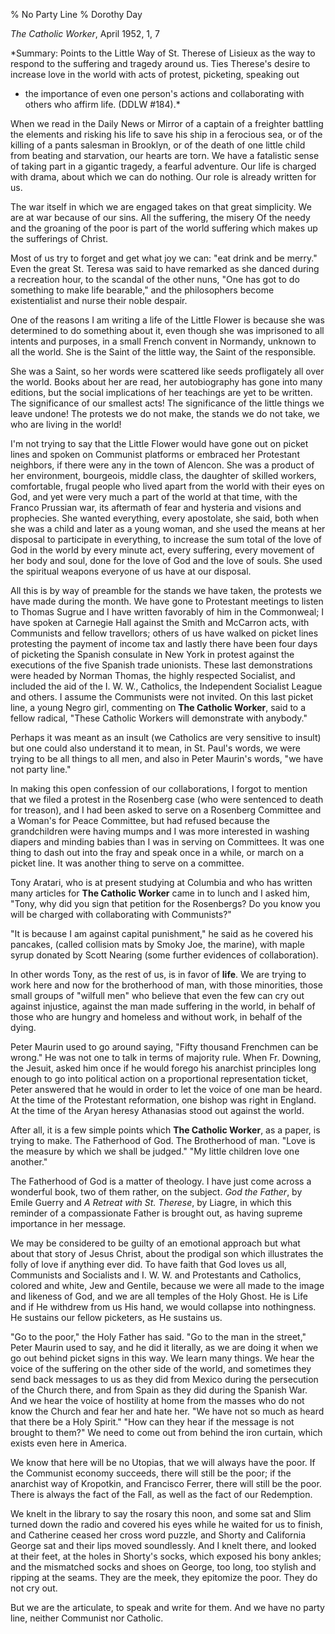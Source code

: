 % No Party Line
% Dorothy Day

*The Catholic Worker*, April 1952, 1, 7

*Summary: Points to the Little Way of St. Therese of Lisieux as the way to respond
to the suffering and tragedy around us. Ties Therese's desire to
increase love in the world with acts of protest, picketing, speaking out
- the importance of even one person's actions and collaborating with
others who affirm life. (DDLW \#184).*

When we read in the Daily News or Mirror of a captain of a freighter
battling the elements and risking his life to save his ship in a
ferocious sea, or of the killing of a pants salesman in Brooklyn, or of
the death of one little child from beating and starvation, our hearts
are torn. We have a fatalistic sense of taking part in a gigantic
tragedy, a fearful adventure. Our life is charged with drama, about
which we can do nothing. Our role is already written for us.

The war itself in which we are engaged takes on that great simplicity.
We are at war because of our sins. All the suffering, the misery Of the
needy and the groaning of the poor is part of the world suffering which
makes up the sufferings of Christ.

Most of us try to forget and get what joy we can: "eat drink and be
merry." Even the great St. Teresa was said to have remarked as she
danced during a recreation hour, to the scandal of the other nuns, "One
has got to do something to make life bearable," and the philosophers
become existentialist and nurse their noble despair.

One of the reasons I am writing a life of the Little Flower is because
she was determined to do something about it, even though she was
imprisoned to all intents and purposes, in a small French convent in
Normandy, unknown to all the world. She is the Saint of the little way,
the Saint of the responsible.

She was a Saint, so her words were scattered like seeds profligately all
over the world. Books about her are read, her autobiography has gone
into many editions, but the social implications of her teachings are yet
to be written. The significance of our smallest acts! The significance
of the little things we leave undone! The protests we do not make, the
stands we do not take, we who are living in the world!

I'm not trying to say that the Little Flower would have gone out on
picket lines and spoken on Communist platforms or embraced her
Protestant neighbors, if there were any in the town of Alencon. She was
a product of her environment, bourgeois, middle class, the daughter of
skilled workers, comfortable, frugal people who lived apart from the
world with their eyes on God, and yet were very much a part of the world
at that time, with the Franco Prussian war, its aftermath of fear and
hysteria and visions and prophecies. She wanted everything, every
apostolate, she said, both when she was a child and later as a young
woman, and she used the means at her disposal to participate in
everything, to increase the sum total of the love of God in the world by
every minute act, every suffering, every movement of her body and soul,
done for the love of God and the love of souls. She used the spiritual
weapons everyone of us have at our disposal.

All this is by way of preamble for the stands we have taken, the
protests we have made during the month. We have gone to Protestant
meetings to listen to Thomas Sugrue and I have written favorably of him
in the Commonweal; I have spoken at Carnegie Hall against the Smith and
McCarron acts, with Communists and fellow travellors; others of us have
walked on picket lines protesting the payment of income tax and lastly
there have been four days of picketing the Spanish consulate in New York
in protest against the executions of the five Spanish trade unionists.
These last demonstrations were headed by Norman Thomas, the highly
respected Socialist, and included the aid of the I. W. W., Catholics,
the Independent Socialist League and others. I assume the Communists
were not invited. On this last picket line, a young Negro girl,
commenting on **The Catholic Worker**, said to a fellow radical, "These
Catholic Workers will demonstrate with anybody."

Perhaps it was meant as an insult (we Catholics are very sensitive to
insult) but one could also understand it to mean, in St. Paul's words,
we were trying to be all things to all men, and also in Peter Maurin's
words, "we have not party line."

In making this open confession of our collaborations, I forgot to
mention that we filed a protest in the Rosenberg case (who were
sentenced to death for treason), and I had been asked to serve on a
Rosenberg Committee and a Woman's for Peace Committee, but had refused
because the grandchildren were having mumps and I was more interested in
washing diapers and minding babies than I was in serving on Committees.
It was one thing to dash out into the fray and speak once in a while, or
march on a picket line. It was another thing to serve on a committee.

Tony Aratari, who is at present studying at Columbia and who has written
many articles for **The Catholic Worker** came in to lunch and I asked
him, "Tony, why did you sign that petition for the Rosenbergs? Do you
know you will be charged with collaborating with Communists?"

"It is because I am against capital punishment," he said as he covered
his pancakes, (called collision mats by Smoky Joe, the marine), with
maple syrup donated by Scott Nearing (some further evidences of
collaboration).

In other words Tony, as the rest of us, is in favor of **life**. We are
trying to work here and now for the brotherhood of man, with those
minorities, those small groups of "wilfull men" who believe that even
the few can cry out against injustice, against the man made suffering in
the world, in behalf of those who are hungry and homeless and without
work, in behalf of the dying.

Peter Maurin used to go around saying, "Fifty thousand Frenchmen can be
wrong." He was not one to talk in terms of majority rule. When Fr.
Downing, the Jesuit, asked him once if he would forego his anarchist
principles long enough to go into political action on a proportional
representation ticket, Peter answered that he would in order to let the
voice of one man be heard. At the time of the Protestant reformation,
one bishop was right in England. At the time of the Aryan heresy
Athanasias stood out against the world.

After all, it is a few simple points which **The Catholic Worker**, as a
paper, is trying to make. The Fatherhood of God. The Brotherhood of man.
"Love is the measure by which we shall be judged." "My little children
love one another."

The Fatherhood of God is a matter of theology. I have just come across a
wonderful book, two of them rather, on the subject. *God the Father*, by
Emile Guerry and *A Retreat with St. Therese*, by Liagre, in which this
reminder of a compassionate Father is brought out, as having supreme
importance in her message.

We may be considered to be guilty of an emotional approach but what
about that story of Jesus Christ, about the prodigal son which
illustrates the folly of love if anything ever did. To have faith that
God loves us all, Communists and Socialists and I. W. W. and Protestants
and Catholics, colored and white, Jew and Gentile, because we were all
made to the image and likeness of God, and we are all temples of the
Holy Ghost. He is Life and if He withdrew from us His hand, we would
collapse into nothingness. He sustains our fellow picketers, as He
sustains us.

"Go to the poor," the Holy Father has said. "Go to the man in the
street," Peter Maurin used to say, and he did it literally, as we are
doing it when we go out behind picket signs in this way. We learn many
things. We hear the voice of the suffering on the other side of the
world, and sometimes they send back messages to us as they did from
Mexico during the persecution of the Church there, and from Spain as
they did during the Spanish War. And we hear the voice of hostility at
home from the masses who do not know the Church and fear her and hate
her. "We have not so much as heard that there be a Holy Spirit." "How
can they hear if the message is not brought to them?" We need to come
out from behind the iron curtain, which exists even here in America.

We know that here will be no Utopias, that we will always have the poor.
If the Communist economy succeeds, there will still be the poor; if the
anarchist way of Kropotkin, and Francisco Ferrer, there will still be
the poor. There is always the fact of the Fall, as well as the fact of
our Redemption.

We knelt in the library to say the rosary this noon, and some sat and
Slim turned down the radio and covered his eyes while he waited for us
to finish, and Catherine ceased her cross word puzzle, and Shorty and
California George sat and their lips moved soundlessly. And I knelt
there, and looked at their feet, at the holes in Shorty's socks, which
exposed his bony ankles; and the mismatched socks and shoes on George,
too long, too stylish and ripping at the seams. They are the meek, they
epitomize the poor. They do not cry out.

But we are the articulate, to speak and write for them. And we have no
party line, neither Communist nor Catholic.
